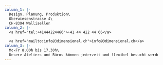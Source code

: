 ```yaml
---
column_1: |-
  Design, Planung, Produktion\
  Oberwiesenstrasse 4\
  CH-8304 Wallisellen
column_2: |-
  <a href="tel:+41444224466">+41 44 422 44 66</a>

  <a href="mailto:info@3dimensional.ch">info@3dimensional.ch</a>
column_3: |-
  Mo-Fr 8.00h bis 17.30h\
  Unsere Ateliers und Büros können jederzeit und flexibel besucht werden.
---
```


